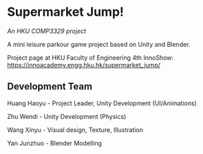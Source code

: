 # Supermarket Jump!

*An HKU COMP3329 project*

A mini leisure parkour game project based on Unity and Blender.

Project page at HKU Faculty of Engineering 4th InnoShow: https://innoacademy.engg.hku.hk/supermarket_jump/

## Development Team

Huang Haoyu - Project Leader, Unity Development (UI/Animations)

Zhu Wendi - Unity Development (Physics)

Wang Xinyu - Visual design, Texture, Illustration

Yan Junzhuo - Blender Modelling
